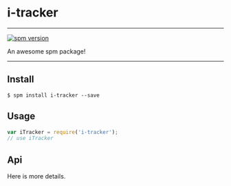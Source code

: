 # i-tracker

---

[![spm version](http://spmjs.io/badge/i-tracker)](http://spmjs.io/package/i-tracker)

An awesome spm package!

---

## Install

```
$ spm install i-tracker --save
```

## Usage

```js
var iTracker = require('i-tracker');
// use iTracker
```

## Api

Here is more details.

